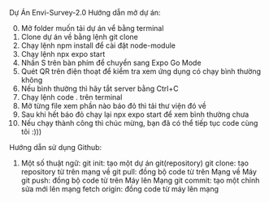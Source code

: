 Dự Án Envi-Survey-2.0
Hướng dẫn mở dự án:

0. Mở folder muốn tải dự án vể bằng terminal
1. Clone dự án về bằng lệnh git clone
2. Chạy lệnh npm install để cài đặt node-module
3. Chạy lệnh npx expo start
4. Nhấn S trên bàn phím để chuyển sang Expo Go Mode
5. Quét QR trên điện thoạt để kiểm tra xem ứng dụng có chạy bình thường không
6. Nếu bình thường thì hãy tắt server bằng Ctrl+C
7. Chạy lệnh code . trên terminal
8. Mở từng file xem phần nào báo đỏ thì tải thư viện đó về
9. Sau khi hết báo đỏ chạy lại npx expo start để xem bình thường chưa
10. Nếu chạy thành công thì chúc mừng, bạn đã có thể tiếp tục code cùng tôi :)))

Hướng dẫn sử dụng Github:

1. Một số thuật ngữ:
    git init: tạo một dự án git(repository)
    git clone: tạo repository từ trên mạng về
    git pull: đồng bộ code từ trên Mạng về Máy
    git push: đồng bộ code từ trên Máy lên Mạng
    git commit: tạo một chỉnh sửa mới lên mạng
    fetch origin: đồng code từ máy lên mạng 